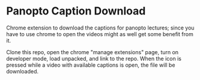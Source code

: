 # Panopto Caption Download

Chrome extension to download the captions for panopto lectures; since you have to use chrome to open the videos might as well get some benefit from it.

Clone this repo, open the chrome "manage extensions" page, turn on developer mode, load unpacked, and link to the repo. When the icon is pressed while a video with available captions is open, the file will be downloaded.
